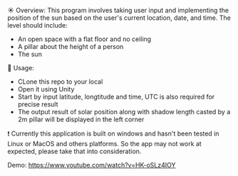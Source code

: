 ☀️ Overview: This program involves taking user input and implementing the position of the sun based on the user's current location, date, and time.
The level should include:
- An open space with a flat floor and no ceiling
- A pillar about the height of a person
- The sun

🚀 Usage:
- CLone this repo to your local
- Open it using Unity
- Start by input latitude, longtitude and time, UTC is also required for precise result
- The output result of solar position along with shadow length casted by a 2m pillar will be displayed in the left corner

❗ Currently this application is built on windows and hasn't been tested in Linux or MacOS and others platforms. So the app may not work at expected, please take that into consideration.

Demo: https://www.youtube.com/watch?v=HK-oSLz4IOY
